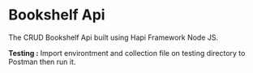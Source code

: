 # Bookshelf Api

The CRUD Bookshelf Api built using Hapi Framework Node JS.

**Testing :** Import environtment and collection file on testing directory to Postman then run it.
